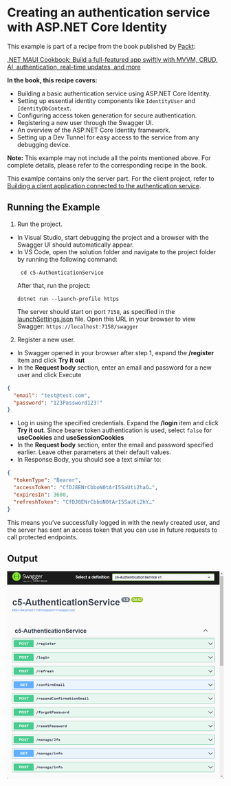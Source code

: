 # Creating an authentication service with ASP.NET Core Identity
This example is part of a recipe from the book published by [Packt](https://www.packtpub.com/en-us?utm_source=github):

[.NET MAUI Cookbook: Build a full-featured app swiftly with MVVM, CRUD, AI, authentication, real-time updates, and more](https://www.amazon.com/NET-MAUI-Cookbook-full-featured-authentication-ebook/dp/B0DHV34WQ5)

**In the book, this recipe covers:**
* Building a basic authentication service using ASP.NET Core Identity.
* Setting up essential identity components like `IdentityUser` and `IdentityDbContext`.
* Configuring access token generation for secure authentication.
* Registering a new user through the Swagger UI.
* An overview of the ASP.NET Core Identity framework.
* Setting up a Dev Tunnel for easy access to the service from any debugging device.

**Note:** This example may not include all the points mentioned above. For complete details, please refer to the corresponding recipe in the book.

This examlpe contains only the server part. For the client project, refer to [Building a client application connected to the authentication service](/Chapter05/c5-AuthenticationServiceAndClient).

## Running the Example

1. Run the project.
  * In Visual Studio, start debugging the project and a browser with the Swagger UI should automatically appear.
  * In VS Code, open the solution folder and navigate to the project folder by running the following command:
    ```shell
     cd c5-AuthenticationService
    ```
    After that, run the project:
    ```
    dotnet run --launch-profile https
    ```
    The server should start on port `7158`, as specified in the [launchSettings.json](./c5-AuthenticationService/Properties/launchSettings.json#L27C44-L27C48) file. Open this URL in your browser to view Swagger: `https://localhost:7158/swagger`
2. Register a new user.
  - In Swagger opened in your browser after step 1, expand the **/register** item and click **Try it out**
  - In the **Request body** section, enter an email and password for a new user and click Execute
  ```json
  { 
    "email": "test@test.com", 
    "password": "123Password123!" 
  }
  ```
  - Log in using the specified credentials. Expand the **/login** item and click **Try it out**. Since bearer token authentication is used, select `false` for **useCookies** and **useSessionCookies**
  - In the **Request body** section, enter the email and password specified earlier. Leave other parameters at their default values.
  - In Response Body, you should see a text similar to:
  ```json
  { 
    "tokenType": "Bearer", 
    "accessToken": "CfDJ8ENrCbboN0tArI5SaUti2haO…", 
    "expiresIn": 3600, 
    "refreshToken": "CfDJ8ENrCbboN0tArI5SaUti2hY…" 
  } 
  ```
  This means you’ve successfully logged in with the newly created user, and the server has sent an access token that you can use in future requests to call protected endpoints.

## Output
![Authentication Service in Swagger](/Images/Authentication%20Service%20in%20Swagger.png)
